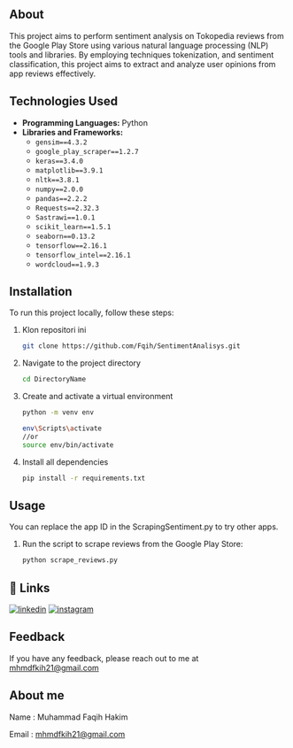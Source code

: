 ## About
This project aims to perform sentiment analysis on Tokopedia reviews from the Google Play Store using various natural language processing (NLP) tools and libraries. By employing techniques tokenization, and sentiment classification, this project aims to extract and analyze user opinions from app reviews effectively.

## Technologies Used
- **Programming Languages:** Python
- **Libraries and Frameworks:**
  - `gensim==4.3.2`
  - `google_play_scraper==1.2.7`
  - `keras==3.4.0`
  - `matplotlib==3.9.1`
  - `nltk==3.8.1`
  - `numpy==2.0.0`
  - `pandas==2.2.2`
  - `Requests==2.32.3`
  - `Sastrawi==1.0.1`
  - `scikit_learn==1.5.1`
  - `seaborn==0.13.2`
  - `tensorflow==2.16.1`
  - `tensorflow_intel==2.16.1`
  - `wordcloud==1.9.3`

## Installation
To run this project locally, follow these steps:

1. Klon repositori ini
   ```bash
   git clone https://github.com/Fqih/SentimentAnalisys.git
    ```
2. Navigate to the project directory
    ```bash
    cd DirectoryName
    ```
3. Create and activate a virtual environment
    ```bash
    python -m venv env

    env\Scripts\activate
    //or 
    source env/bin/activate
    ```
4. Install all dependencies
    ```bash
    pip install -r requirements.txt
    ```
## Usage
You can replace the app ID in the ScrapingSentiment.py to try other apps.
1.  Run the script to scrape reviews from the Google Play Store:
    ```bash
    python scrape_reviews.py
    ```

## 🔗 Links
[![linkedin](https://img.shields.io/badge/linkedin-0A66C2?style=for-the-badge&logo=linkedin&logoColor=white)](https://www.linkedin.com/in/faqih-hakim/)
[![instagram](https://img.shields.io/badge/instagram-000?style=for-the-badge&logo=instagram&logoColor=white)](https://www.instagram.com/fqihhkim21_/?hl=id)


## Feedback

If you have any feedback, please reach out to me at mhmdfkih21@gmail.com


## About me

Name    : Muhammad Faqih Hakim 

Email : mhmdfkih21@gmail.com
